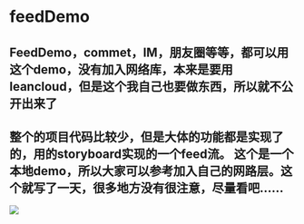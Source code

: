 # feedDemo
FeedDemo，commet，IM，朋友圈等等，都可以用这个demo，没有加入网络库，本来是要用leancloud，但是这个我自己也要做东西，所以就不公开出来了
----
整个的项目代码比较少，但是大体的功能都是实现了的，用的storyboard实现的一个feed流。
这个是一个本地demo，所以大家可以参考加入自己的网路层。这个就写了一天，很多地方没有很注意，尽量看吧……
----

![](/16_08_47.gif)